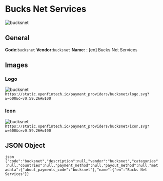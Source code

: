 # Bucks Net Services 
![bucksnet](https://static.openfintech.io/payment_providers/bucksnet/logo.svg?w=600&c=v0.59.26#w100) 
## General 
**Code:**`bucksnet` 
**Vendor:**`bucksnet` 
**Name:** 
:	[en] Bucks Net Services 
## Images 
### Logo 
![bucksnet](https://static.openfintech.io/payment_providers/bucksnet/logo.svg?w=600&c=v0.59.26#w100) 
``` https://static.openfintech.io/payment_providers/bucksnet/logo.svg?w=600&c=v0.59.26#w100 ``` 
### Icon 
![bucksnet](https://static.openfintech.io/payment_providers/bucksnet/icon.svg?w=600&c=v0.59.26#w100) 
``` https://static.openfintech.io/payment_providers/bucksnet/icon.svg?w=600&c=v0.59.26#w100 ``` 
## JSON Object 
```json {"code":"bucksnet","description":null,"vendor":"bucksnet","categories":null,"countries":null,"payment_method":null,"payout_method":null,"metadata":{"about_payments_code":"bucksnet"},"name":{"en":"Bucks Net Services"}} ``` 
